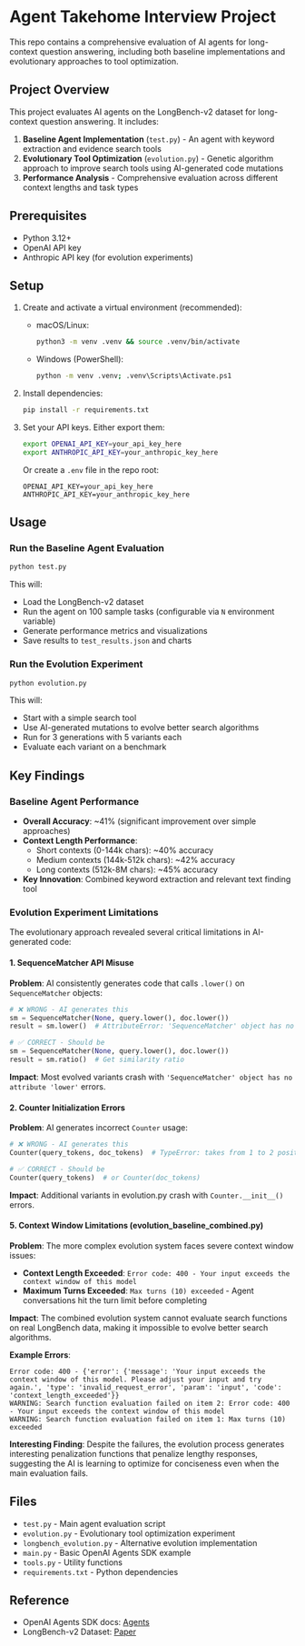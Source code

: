 # Agent Takehome Interview Project

This repo contains a comprehensive evaluation of AI agents for long-context question answering, including both baseline implementations and evolutionary approaches to tool optimization.

## Project Overview

This project evaluates AI agents on the LongBench-v2 dataset for long-context question answering. It includes:

1. **Baseline Agent Implementation** (`test.py`) - An agent with keyword extraction and evidence search tools
2. **Evolutionary Tool Optimization** (`evolution.py`) - Genetic algorithm approach to improve search tools using AI-generated code mutations
3. **Performance Analysis** - Comprehensive evaluation across different context lengths and task types

## Prerequisites
- Python 3.12+
- OpenAI API key
- Anthropic API key (for evolution experiments)

## Setup
1. Create and activate a virtual environment (recommended):
   - macOS/Linux:
     ```bash
     python3 -m venv .venv && source .venv/bin/activate
     ```
   - Windows (PowerShell):
     ```bash
     python -m venv .venv; .venv\Scripts\Activate.ps1
     ```

2. Install dependencies:
   ```bash
   pip install -r requirements.txt
   ```

3. Set your API keys. Either export them:
   ```bash
   export OPENAI_API_KEY=your_api_key_here
   export ANTHROPIC_API_KEY=your_anthropic_key_here
   ```
   Or create a `.env` file in the repo root:
   ```env
   OPENAI_API_KEY=your_api_key_here
   ANTHROPIC_API_KEY=your_anthropic_key_here
   ```

## Usage

### Run the Baseline Agent Evaluation
```bash
python test.py
```

This will:
- Load the LongBench-v2 dataset
- Run the agent on 100 sample tasks (configurable via `N` environment variable)
- Generate performance metrics and visualizations
- Save results to `test_results.json` and charts

### Run the Evolution Experiment
```bash
python evolution.py
```

This will:
- Start with a simple search tool
- Use AI-generated mutations to evolve better search algorithms
- Run for 3 generations with 5 variants each
- Evaluate each variant on a benchmark

## Key Findings

### Baseline Agent Performance
- **Overall Accuracy**: ~41% (significant improvement over simple approaches)
- **Context Length Performance**:
  - Short contexts (0-144k chars): ~40% accuracy
  - Medium contexts (144k-512k chars): ~42% accuracy  
  - Long contexts (512k-8M chars): ~45% accuracy
- **Key Innovation**: Combined keyword extraction and relevant text finding tool

### Evolution Experiment Limitations

The evolutionary approach revealed several critical limitations in AI-generated code:

#### 1. SequenceMatcher API Misuse
**Problem**: AI consistently generates code that calls `.lower()` on `SequenceMatcher` objects:
```python
# ❌ WRONG - AI generates this
sm = SequenceMatcher(None, query.lower(), doc.lower())
result = sm.lower()  # AttributeError: 'SequenceMatcher' object has no attribute 'lower'

# ✅ CORRECT - Should be
sm = SequenceMatcher(None, query.lower(), doc.lower())
result = sm.ratio()  # Get similarity ratio
```

**Impact**: Most evolved variants crash with `'SequenceMatcher' object has no attribute 'lower'` errors.

#### 2. Counter Initialization Errors
**Problem**: AI generates incorrect `Counter` usage:
```python
# ❌ WRONG - AI generates this
Counter(query_tokens, doc_tokens)  # TypeError: takes from 1 to 2 positional arguments but 3 were given

# ✅ CORRECT - Should be
Counter(query_tokens)  # or Counter(doc_tokens)
```

**Impact**: Additional variants in evolution.py crash with `Counter.__init__()` errors.

#### 5. Context Window Limitations (evolution_baseline_combined.py)
**Problem**: The more complex evolution system faces severe context window issues:
- **Context Length Exceeded**: `Error code: 400 - Your input exceeds the context window of this model`
- **Maximum Turns Exceeded**: `Max turns (10) exceeded` - Agent conversations hit the turn limit before completing

**Impact**: The combined evolution system cannot evaluate search functions on real LongBench data, making it impossible to evolve better search algorithms.

**Example Errors**:
```
Error code: 400 - {'error': {'message': 'Your input exceeds the context window of this model. Please adjust your input and try again.', 'type': 'invalid_request_error', 'param': 'input', 'code': 'context_length_exceeded'}}
WARNING: Search function evaluation failed on item 2: Error code: 400 - Your input exceeds the context window of this model
WARNING: Search function evaluation failed on item 1: Max turns (10) exceeded
```

**Interesting Finding**: Despite the failures, the evolution process generates interesting penalization functions that penalize lengthy responses, suggesting the AI is learning to optimize for conciseness even when the main evaluation fails.

## Files

- `test.py` - Main agent evaluation script
- `evolution.py` - Evolutionary tool optimization experiment
- `longbench_evolution.py` - Alternative evolution implementation
- `main.py` - Basic OpenAI Agents SDK example
- `tools.py` - Utility functions
- `requirements.txt` - Python dependencies

## Reference
- OpenAI Agents SDK docs: [Agents](https://openai.github.io/openai-agents-python/agents/)
- LongBench-v2 Dataset: [Paper](https://arxiv.org/abs/2406.14805)

